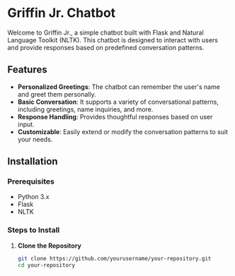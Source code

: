 # Griffin Jr. Chatbot

Welcome to Griffin Jr., a simple chatbot built with Flask and Natural Language Toolkit (NLTK). This chatbot is designed to interact with users and provide responses based on predefined conversation patterns.

## Features

- **Personalized Greetings**: The chatbot can remember the user's name and greet them personally.
- **Basic Conversation**: It supports a variety of conversational patterns, including greetings, name inquiries, and more.
- **Response Handling**: Provides thoughtful responses based on user input.
- **Customizable**: Easily extend or modify the conversation patterns to suit your needs.

## Installation

### Prerequisites

- Python 3.x
- Flask
- NLTK

### Steps to Install

1. **Clone the Repository**

   ```sh
   git clone https://github.com/yourusername/your-repository.git
   cd your-repository
